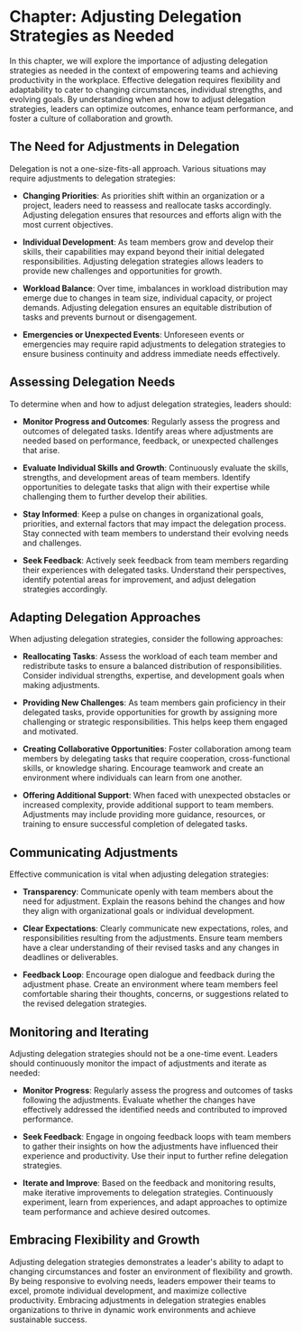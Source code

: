 Chapter: Adjusting Delegation Strategies as Needed
==================================================

In this chapter, we will explore the importance of adjusting delegation strategies as needed in the context of empowering teams and achieving productivity in the workplace. Effective delegation requires flexibility and adaptability to cater to changing circumstances, individual strengths, and evolving goals. By understanding when and how to adjust delegation strategies, leaders can optimize outcomes, enhance team performance, and foster a culture of collaboration and growth.

The Need for Adjustments in Delegation
--------------------------------------

Delegation is not a one-size-fits-all approach. Various situations may require adjustments to delegation strategies:

* **Changing Priorities**: As priorities shift within an organization or a project, leaders need to reassess and reallocate tasks accordingly. Adjusting delegation ensures that resources and efforts align with the most current objectives.

* **Individual Development**: As team members grow and develop their skills, their capabilities may expand beyond their initial delegated responsibilities. Adjusting delegation strategies allows leaders to provide new challenges and opportunities for growth.

* **Workload Balance**: Over time, imbalances in workload distribution may emerge due to changes in team size, individual capacity, or project demands. Adjusting delegation ensures an equitable distribution of tasks and prevents burnout or disengagement.

* **Emergencies or Unexpected Events**: Unforeseen events or emergencies may require rapid adjustments to delegation strategies to ensure business continuity and address immediate needs effectively.

Assessing Delegation Needs
--------------------------

To determine when and how to adjust delegation strategies, leaders should:

* **Monitor Progress and Outcomes**: Regularly assess the progress and outcomes of delegated tasks. Identify areas where adjustments are needed based on performance, feedback, or unexpected challenges that arise.

* **Evaluate Individual Skills and Growth**: Continuously evaluate the skills, strengths, and development areas of team members. Identify opportunities to delegate tasks that align with their expertise while challenging them to further develop their abilities.

* **Stay Informed**: Keep a pulse on changes in organizational goals, priorities, and external factors that may impact the delegation process. Stay connected with team members to understand their evolving needs and challenges.

* **Seek Feedback**: Actively seek feedback from team members regarding their experiences with delegated tasks. Understand their perspectives, identify potential areas for improvement, and adjust delegation strategies accordingly.

Adapting Delegation Approaches
------------------------------

When adjusting delegation strategies, consider the following approaches:

* **Reallocating Tasks**: Assess the workload of each team member and redistribute tasks to ensure a balanced distribution of responsibilities. Consider individual strengths, expertise, and development goals when making adjustments.

* **Providing New Challenges**: As team members gain proficiency in their delegated tasks, provide opportunities for growth by assigning more challenging or strategic responsibilities. This helps keep them engaged and motivated.

* **Creating Collaborative Opportunities**: Foster collaboration among team members by delegating tasks that require cooperation, cross-functional skills, or knowledge sharing. Encourage teamwork and create an environment where individuals can learn from one another.

* **Offering Additional Support**: When faced with unexpected obstacles or increased complexity, provide additional support to team members. Adjustments may include providing more guidance, resources, or training to ensure successful completion of delegated tasks.

Communicating Adjustments
-------------------------

Effective communication is vital when adjusting delegation strategies:

* **Transparency**: Communicate openly with team members about the need for adjustment. Explain the reasons behind the changes and how they align with organizational goals or individual development.

* **Clear Expectations**: Clearly communicate new expectations, roles, and responsibilities resulting from the adjustments. Ensure team members have a clear understanding of their revised tasks and any changes in deadlines or deliverables.

* **Feedback Loop**: Encourage open dialogue and feedback during the adjustment phase. Create an environment where team members feel comfortable sharing their thoughts, concerns, or suggestions related to the revised delegation strategies.

Monitoring and Iterating
------------------------

Adjusting delegation strategies should not be a one-time event. Leaders should continuously monitor the impact of adjustments and iterate as needed:

* **Monitor Progress**: Regularly assess the progress and outcomes of tasks following the adjustments. Evaluate whether the changes have effectively addressed the identified needs and contributed to improved performance.

* **Seek Feedback**: Engage in ongoing feedback loops with team members to gather their insights on how the adjustments have influenced their experience and productivity. Use their input to further refine delegation strategies.

* **Iterate and Improve**: Based on the feedback and monitoring results, make iterative improvements to delegation strategies. Continuously experiment, learn from experiences, and adapt approaches to optimize team performance and achieve desired outcomes.

Embracing Flexibility and Growth
--------------------------------

Adjusting delegation strategies demonstrates a leader's ability to adapt to changing circumstances and foster an environment of flexibility and growth. By being responsive to evolving needs, leaders empower their teams to excel, promote individual development, and maximize collective productivity. Embracing adjustments in delegation strategies enables organizations to thrive in dynamic work environments and achieve sustainable success.
